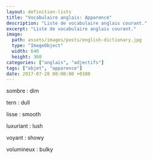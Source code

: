 ```yaml
---
layout: definition-lists
title: "Vocabulaire anglais: Apparence"
description: "Liste de vocabulaire anglais courant."
excerpt: "Liste de vocabulaire anglais courant."
image:
  path: assets/images/posts/english-dictionary.jpg
  type: "ImageObject"
  width: 640
  height: 360
categories: ["anglais", "adjectifs"]
tags: ["objet", "apparence"]
date: 2017-07-28 00:00:00 +0100
---
```


sombre
: dim

tern
: dull

lisse
: smooth

luxuriant
: lush

voyant
: showy

volumineux
: bulky
